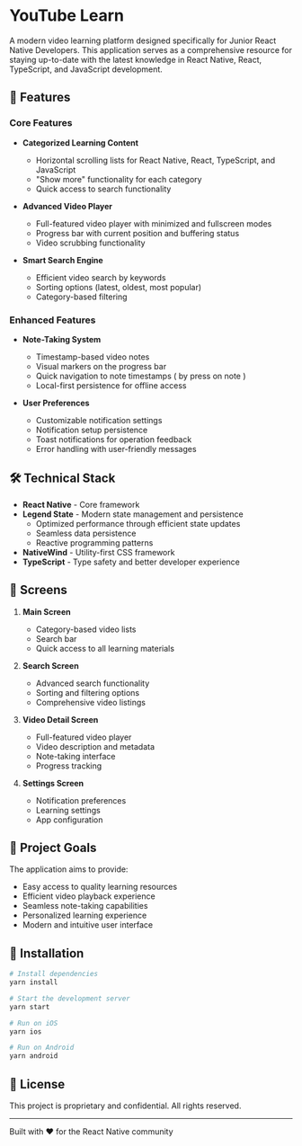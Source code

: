 # YouTube Learn

A modern video learning platform designed specifically for Junior React Native Developers. This application serves as a comprehensive resource for staying up-to-date with the latest knowledge in React Native, React, TypeScript, and JavaScript development.

## 🚀 Features

### Core Features
- **Categorized Learning Content**
  - Horizontal scrolling lists for React Native, React, TypeScript, and JavaScript
  - "Show more" functionality for each category
  - Quick access to search functionality

- **Advanced Video Player**
  - Full-featured video player with minimized and fullscreen modes
  - Progress bar with current position and buffering status
  - Video scrubbing functionality

- **Smart Search Engine**
  - Efficient video search by keywords
  - Sorting options (latest, oldest, most popular)
  - Category-based filtering

### Enhanced Features
- **Note-Taking System**
  - Timestamp-based video notes
  - Visual markers on the progress bar
  - Quick navigation to note timestamps ( by press on note )
  - Local-first persistence for offline access

- **User Preferences**
  - Customizable notification settings
  - Notification setup persistence
  - Toast notifications for operation feedback
  - Error handling with user-friendly messages

## 🛠 Technical Stack

- **React Native** - Core framework
- **Legend State** - Modern state management and persistence
  - Optimized performance through efficient state updates
  - Seamless data persistence
  - Reactive programming patterns
- **NativeWind** - Utility-first CSS framework
- **TypeScript** - Type safety and better developer experience

## 📱 Screens

1. **Main Screen**
   - Category-based video lists
   - Search bar
   - Quick access to all learning materials

2. **Search Screen**
   - Advanced search functionality
   - Sorting and filtering options
   - Comprehensive video listings

3. **Video Detail Screen**
   - Full-featured video player
   - Video description and metadata
   - Note-taking interface
   - Progress tracking

4. **Settings Screen**
   - Notification preferences
   - Learning settings
   - App configuration

## 🎯 Project Goals

The application aims to provide:
- Easy access to quality learning resources
- Efficient video playback experience
- Seamless note-taking capabilities
- Personalized learning experience
- Modern and intuitive user interface

## 🔧 Installation

```bash
# Install dependencies
yarn install

# Start the development server
yarn start

# Run on iOS
yarn ios

# Run on Android
yarn android
```

## 📝 License

This project is proprietary and confidential. All rights reserved.

---

Built with ❤️ for the React Native community
